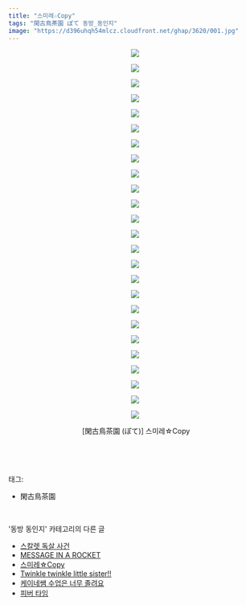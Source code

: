 ```yaml
---
title: "스미레☆Copy"
tags: "閑古鳥茶園 ぽて 동방_동인지"
image: "https://d396uhqh54mlcz.cloudfront.net/ghap/3620/001.jpg"
---
```

<div class="article">
<p style="text-align: center; clear: none; float: none;"><img src="{{ site.imgserver7 }}/ghap/3620/001.jpg"/></p>
<p style="text-align: center; clear: none; float: none;"><img src="{{ site.imgserver7 }}/ghap/3620/002.jpg"/></p>
<p style="text-align: center; clear: none; float: none;"><img src="{{ site.imgserver7 }}/ghap/3620/003.jpg"/></p>
<p style="text-align: center; clear: none; float: none;"><img src="{{ site.imgserver7 }}/ghap/3620/004.jpg"/></p>
<p style="text-align: center; clear: none; float: none;"><img src="{{ site.imgserver7 }}/ghap/3620/005.jpg"/></p>
<p style="text-align: center; clear: none; float: none;"><img src="{{ site.imgserver7 }}/ghap/3620/006.jpg"/></p>
<p style="text-align: center; clear: none; float: none;"><img src="{{ site.imgserver7 }}/ghap/3620/007.jpg"/></p>
<p style="text-align: center; clear: none; float: none;"><img src="{{ site.imgserver7 }}/ghap/3620/008.jpg"/></p>
<p style="text-align: center; clear: none; float: none;"><img src="{{ site.imgserver7 }}/ghap/3620/009.jpg"/></p>
<p style="text-align: center; clear: none; float: none;"><img src="{{ site.imgserver7 }}/ghap/3620/010.jpg"/></p>
<p style="text-align: center; clear: none; float: none;"><img src="{{ site.imgserver7 }}/ghap/3620/011.jpg"/></p>
<p style="text-align: center; clear: none; float: none;"><img src="{{ site.imgserver7 }}/ghap/3620/012.jpg"/></p>
<p style="text-align: center; clear: none; float: none;"><img src="{{ site.imgserver7 }}/ghap/3620/013.jpg"/></p>
<p style="text-align: center; clear: none; float: none;"><img src="{{ site.imgserver7 }}/ghap/3620/014.jpg"/></p>
<p style="text-align: center; clear: none; float: none;"><img src="{{ site.imgserver7 }}/ghap/3620/015.jpg"/></p>
<p style="text-align: center; clear: none; float: none;"><img src="{{ site.imgserver7 }}/ghap/3620/016.jpg"/></p>
<p style="text-align: center; clear: none; float: none;"><img src="{{ site.imgserver7 }}/ghap/3620/017.jpg"/></p>
<p style="text-align: center; clear: none; float: none;"><img src="{{ site.imgserver7 }}/ghap/3620/018.jpg"/></p>
<p style="text-align: center; clear: none; float: none;"><img src="{{ site.imgserver7 }}/ghap/3620/019.jpg"/></p>
<p style="text-align: center; clear: none; float: none;"><img src="{{ site.imgserver7 }}/ghap/3620/020.jpg"/></p>
<p style="text-align: center; clear: none; float: none;"><img src="{{ site.imgserver7 }}/ghap/3620/021.jpg"/></p>
<p style="text-align: center; clear: none; float: none;"><img src="{{ site.imgserver7 }}/ghap/3620/022.jpg"/></p>
<p style="text-align: center; clear: none; float: none;"><img src="{{ site.imgserver7 }}/ghap/3620/023.jpg"/></p>
<p style="text-align: center; clear: none; float: none;"><img src="{{ site.imgserver7 }}/ghap/3620/024.jpg"/></p>
<p style="text-align: center; clear: none; float: none;"><img src="{{ site.imgserver7 }}/ghap/3620/025.jpg"/></p>
<p style="text-align: center; clear: none; float: none;"> [閑古鳥茶園 (ぽて)] 스미레☆Copy</p>
<p><br/></p>
</div><br/>
<div class="tagTrail">
<p>태그: </p>
<ul>
<li>閑古鳥茶園</li>
</ul>
</div><br/>
<div class="another">
<p>'동방 동인지' 카테고리의 다른 글</p>
<ul>
<li><a href="/ghap_3627">스칼렛 독살 사건</a></li>
<li><a href="/ghap_3621">MESSAGE IN A ROCKET</a></li>
<li><a href="/ghap_3620">스미레☆Copy</a></li>
<li><a href="/ghap_3619">Twinkle twinkle little sister!!</a></li>
<li><a href="/ghap_3618">케이네쌤 수업은 너무 졸려요</a></li>
<li><a href="/ghap_3617">피버 타임</a></li>
</ul>
</div><br/>
<div class="cb_module cb_fluid">
<div class="cb_wrt cb_profile">
</div><!-- commentList close -->
</div><br/>
